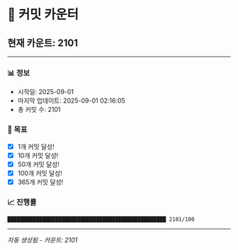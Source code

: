 # 🔢 커밋 카운터

## 현재 카운트: 2101

---

### 📊 정보
- 시작일: 2025-09-01
- 마지막 업데이트: 2025-09-01 02:16:05
- 총 커밋 수: 2101

### 🎯 목표
- [x] 1개 커밋 달성!
- [x] 10개 커밋 달성!
- [x] 50개 커밋 달성!
- [x] 100개 커밋 달성!
- [x] 365개 커밋 달성!

### 📈 진행률
```
██████████████████████████████████████████████████ 2101/100
```

---
*자동 생성됨 - 카운트: 2101*
